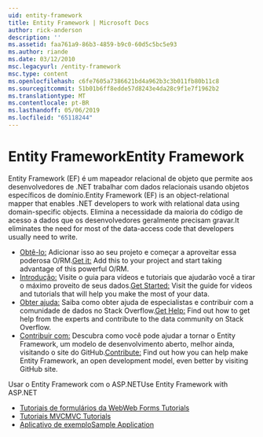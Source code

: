 ```yaml
---
uid: entity-framework
title: Entity Framework | Microsoft Docs
author: rick-anderson
description: ''
ms.assetid: faa761a9-86b3-4859-b9c0-60d5c5bc5e93
ms.author: riande
ms.date: 03/12/2010
msc.legacyurl: /entity-framework
msc.type: content
ms.openlocfilehash: c6fe7605a7386621bd4a962b3c3b011fb80b11c8
ms.sourcegitcommit: 51b01b6ff8edde57d8243e4da28c9f1e7f1962b2
ms.translationtype: MT
ms.contentlocale: pt-BR
ms.lasthandoff: 05/06/2019
ms.locfileid: "65118244"
---
```

# <a name="entity-framework"></a><span data-ttu-id="e2652-102">Entity Framework</span><span class="sxs-lookup"><span data-stu-id="e2652-102">Entity Framework</span></span>

<span data-ttu-id="e2652-103">Entity Framework (EF) é um mapeador relacional de objeto que permite aos desenvolvedores de .NET trabalhar com dados relacionais usando objetos específicos de domínio.</span><span class="sxs-lookup"><span data-stu-id="e2652-103">Entity Framework (EF) is an object-relational mapper that enables .NET developers to work with relational data using domain-specific objects.</span></span> <span data-ttu-id="e2652-104">Elimina a necessidade da maioria do código de acesso a dados que os desenvolvedores geralmente precisam gravar.</span><span class="sxs-lookup"><span data-stu-id="e2652-104">It eliminates the need for most of the data-access code that developers usually need to write.</span></span>

- <span data-ttu-id="e2652-105">[Obtê-lo:](https://msdn.com/data/ee712906) Adicionar isso ao seu projeto e começar a aproveitar essa poderosa O/RM.</span><span class="sxs-lookup"><span data-stu-id="e2652-105">[Get it:](https://msdn.com/data/ee712906) Add this to your project and start taking advantage of this powerful O/RM.</span></span>
- <span data-ttu-id="e2652-106">[Introdução:](https://msdn.com/data/ee712907) Visite o guia para vídeos e tutoriais que ajudarão você a tirar o máximo proveito de seus dados.</span><span class="sxs-lookup"><span data-stu-id="e2652-106">[Get Started:](https://msdn.com/data/ee712907) Visit the guide for videos and tutorials that will help you make the most of your data.</span></span>
- <span data-ttu-id="e2652-107">[Obter ajuda:](https://msdn.com/data/hh913619) Saiba como obter ajuda de especialistas e contribuir com a comunidade de dados no Stack Overflow.</span><span class="sxs-lookup"><span data-stu-id="e2652-107">[Get Help:](https://msdn.com/data/hh913619) Find out how to get help from the experts and contribute to the data community on Stack Overflow.</span></span>
- <span data-ttu-id="e2652-108">[Contribuir com:](https://github.com/aspnet/EntityFramework6) Descubra como você pode ajudar a tornar o Entity Framework, um modelo de desenvolvimento aberto, melhor ainda, visitando o site do GitHub.</span><span class="sxs-lookup"><span data-stu-id="e2652-108">[Contribute:](https://github.com/aspnet/EntityFramework6) Find out how you can help make Entity Framework, an open development model, even better by visiting GitHub site.</span></span>

<span data-ttu-id="e2652-109">Usar o Entity Framework com o ASP.NET</span><span class="sxs-lookup"><span data-stu-id="e2652-109">Use Entity Framework with ASP.NET</span></span>

- [<span data-ttu-id="e2652-110">Tutoriais de formulários da Web</span><span class="sxs-lookup"><span data-stu-id="e2652-110">Web Forms Tutorials</span></span>](web-forms/overview/older-versions-getting-started/getting-started-with-ef/the-entity-framework-and-aspnet-getting-started-part-1.md)
- [<span data-ttu-id="e2652-111">Tutoriais MVC</span><span class="sxs-lookup"><span data-stu-id="e2652-111">MVC Tutorials</span></span>](mvc/overview/getting-started/getting-started-with-ef-using-mvc/creating-an-entity-framework-data-model-for-an-asp-net-mvc-application.md)
- [<span data-ttu-id="e2652-112">Aplicativo de exemplo</span><span class="sxs-lookup"><span data-stu-id="e2652-112">Sample Application</span></span>](https://webpifeed.blob.core.windows.net/webpifeed/Partners/ASP.NET%20MVC%20Application%20Using%20Entity%20Framework%20Code%20First.zip)
